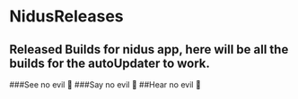 # NidusReleases

## Released Builds for nidus app, here will be all the builds for the autoUpdater to work.

###See no evil :japanese_goblin:
###Say no evil :japanese_goblin:
##Hear no evil :japanese_goblin: 
